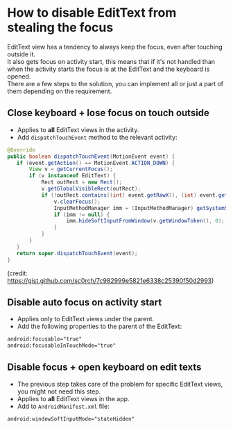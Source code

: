 # How to disable EditText from stealing the focus
EditText view has a tendency to always keep the focus, even after touching outside it.  
It also gets focus on activity start, this means that if it's not handled than when the activity starts the focus is at the EditText and the keyboard is opened.  
There are a few steps to the solution, you can implement all or just a part of them depending on the requirement.
## Close keyboard + lose focus on touch outside
- Applies to **all** EditText views in the activity.
- Add `dispatchTouchEvent` method to the relevant activity:
```java
@Override
public boolean dispatchTouchEvent(MotionEvent event) {
   if (event.getAction() == MotionEvent.ACTION_DOWN) {
       View v = getCurrentFocus();
       if (v instanceof EditText) {
           Rect outRect = new Rect();
           v.getGlobalVisibleRect(outRect);
           if (!outRect.contains((int) event.getRawX(), (int) event.getRawY())) {
               v.clearFocus();
               InputMethodManager imm = (InputMethodManager) getSystemService(Context.INPUT_METHOD_SERVICE);
               if (imm != null) {
                   imm.hideSoftInputFromWindow(v.getWindowToken(), 0);
               }
           }
       }
   }
   return super.dispatchTouchEvent(event);
}
```
(credit: https://gist.github.com/sc0rch/7c982999e5821e6338c25390f50d2993)
## Disable auto focus on activity start 
- Applies only to EditText views under the parent.
- Add the following properties to the parent of the EditText:
```xml
android:focusable="true"
android:focusableInTouchMode="true"
```
## Disable focus + open keyboard on edit texts
- The previous step takes care of the problem for specific EditText views, you might not need this step.
- Applies to **all** EditText views in the app.
- Add to `AndroidManifest.xml` file:
```xml
android:windowSoftInputMode="stateHidden"
```
